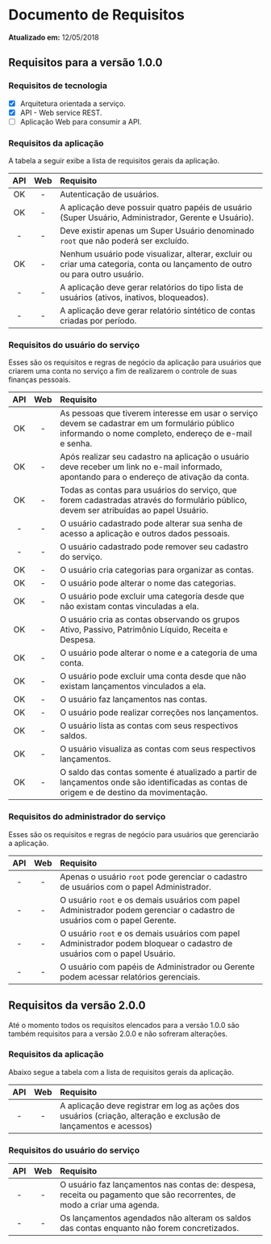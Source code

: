 Documento de Requisitos
=======================

**Atualizado em:** 12/05/2018

Requisitos para a versão 1.0.0
------------------------------

### Requisitos de tecnologia

- [X] Arquitetura orientada a serviço.
- [X] API - Web service REST.
- [ ] Aplicação Web para consumir a API.

### Requisitos da aplicação

A tabela a seguir exibe a lista de requisitos gerais da aplicação.

| API | Web | Requisito |
|:---:|:---:|:--------- |
| OK  |  -  | Autenticação de usuários. |
| OK  |  -  | A aplicação deve possuir quatro papéis de usuário (Super Usuário, Administrador, Gerente e Usuário). |
|  -  |  -  | Deve existir apenas um Super Usuário denominado `root` que não poderá ser excluído. |
| OK  |  -  | Nenhum usuário pode visualizar, alterar, excluir ou criar uma categoria, conta ou lançamento de outro ou para outro usuário. |
|  -  |  -  | A aplicação deve gerar relatórios do tipo lista de usuários (ativos, inativos, bloqueados). |
|  -  |  -  | A aplicação deve gerar relatório sintético de contas criadas por período. |

### Requisitos do usuário do serviço

Esses são os requisitos e regras de negócio da aplicação para usuários que criarem uma conta no serviço a fim de realizarem o controle de suas finanças pessoais.

| API | Web | Requisito |
|:---:|:---:|:--------- |
| OK  |  -  | As pessoas que tiverem interesse em usar o serviço devem se cadastrar em um formulário público informando o nome completo, endereço de e-mail e senha. |
| OK  |  -  | Após realizar seu cadastro na aplicação o usuário deve receber um link no e-mail informado, apontando para o endereço de ativação da conta. |
| OK  |  -  | Todas as contas para usuários do serviço, que forem cadastradas através do formulário público, devem ser atribuídas ao papel Usuário. |
|  -  |  -  | O usuário cadastrado pode alterar sua senha de acesso a aplicação e outros dados pessoais. |
|  -  |  -  | O usuário cadastrado pode remover seu cadastro do serviço. |
| OK  |  -  | O usuário cria categorias para organizar as contas. |
| OK  |  -  | O usuário pode alterar o nome das categorias. |
| OK  |  -  | O usuário pode excluir uma categoria desde que não existam contas vinculadas a ela. |
| OK  |  -  | O usuário cria as contas observando os grupos Ativo, Passivo, Patrimônio Líquido, Receita e Despesa. |
| OK  |  -  | O usuário pode alterar o nome e a categoria de uma conta. |
| OK  |  -  | O usuário pode excluir uma conta desde que não existam lançamentos vinculados a ela. |
| OK  |  -  | O usuário faz lançamentos nas contas. |
| OK  |  -  | O usuário pode realizar correções nos lançamentos. |
| OK  |  -  | O usuário lista as contas com seus respectivos saldos. |
| OK  |  -  | O usuário visualiza as contas com seus respectivos lançamentos. |
| OK  |  -  | O saldo das contas somente é atualizado a partir de lançamentos onde são identificadas as contas de origem e de destino da movimentação. |

### Requisitos do administrador do serviço

Esses são os requisitos e regras de negócio para usuários que gerenciarão a aplicação.

| API | Web | Requisito |
|:---:|:---:|:--------- |
|  -  |  -  | Apenas o usuário `root` pode gerenciar o cadastro de usuários com o papel Administrador. |
|  -  |  -  | O usuário `root` e os demais usuários com papel Administrador podem gerenciar o cadastro de usuários com o papel Gerente. |
|  -  |  -  | O usuário `root` e os demais usuários com papel Administrador podem bloquear o cadastro de usuários com o papel Usuário. |
|  -  |  -  | O usuário com papéis de Administrador ou Gerente podem acessar relatórios gerenciais. |

Requisitos da versão 2.0.0
--------------------------

Até o momento todos os requisitos elencados para a versão 1.0.0 são também requisitos para a versão 2.0.0 e não sofreram alterações.

### Requisitos da aplicação

Abaixo segue a tabela com a lista de requisitos gerais da aplicação.

| API | Web | Requisito |
|:---:|:---:|:--------- |
|  -  |  -  | A aplicação deve registrar em log as ações dos usuários (criação, alteração e exclusão de lançamentos e acessos) |

### Requisitos do usuário do serviço

| API | Web | Requisito |
|:---:|:---:|:--------- |
|  -  |  -  | O usuário faz lançamentos nas contas de: despesa, receita ou pagamento que são recorrentes, de modo a criar uma agenda. |
|  -  |  -  | Os lançamentos agendados não alteram os saldos das contas enquanto não forem concretizados. |
